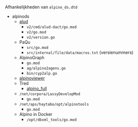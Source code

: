 
Afhankelijkheden van `alpino_ds.dtd`

- alpinods
    - [alud](https://github.com/rug-compling/alud)
        - `v2/cmd/alud-dact/go.mod`
        - `v2/go.mod`
        - `v2/version.go`
    - PaQu
        - `src/go.mod`
        - `src/internal/file/data/macros.txt` (versienummers)
    - AlpinoGraph
        - `go.mod`
        - `ag/alpino2agens.go`
        - `bin/cyp2alp.go`
    - [alpinoviewer](https://github.com/rug-compling/alpinoviewer)
    - Tred
        - [alpino_full](http://www.let.rug.nl/vannoord/alp/Alpino/tred/)
    - `/net/corpora/LassyDevelopMod`
        - `go.mod`
    - `/net/aps/haytabo/opt/alpinotools`
        - `go.mod`
    - Alpino in Docker
        - `/opt/dbxml_tools/go.mod`

